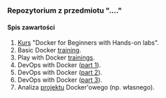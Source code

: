 ### Repozytorium z przedmiotu "...."

#### Spis zawartości
1. [Kurs](01-docker-for-beginners/) "Docker for Beginners with Hands-on labs". 
2. Basic Docker [training](01-basic-docker-trainings/).                          
3. Play with Docker [trainings](02-play-with-docker-trainings/).                    
4. DevOps with Docker ([part 1](03-devops-with-docker-part-1/)).                    
5. DevOps with Docker ([part 2](04-devops-with-docker-part-2/)).                    
6. DevOps with Docker ([part 3](05-devops-with-docker-part-3/)).                    
7. Analiza [projektu](06-own-dockerfile-project/) Docker'owego (np. własnego). 
